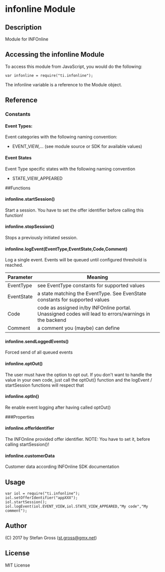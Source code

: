 # infonline Module

## Description

Module for INFOnline 

## Accessing the infonline Module

To access this module from JavaScript, you would do the following:

    var infonline = require("ti.infonline");

The infonline variable is a reference to the Module object.

## Reference

### Constants
#### Event Types:
Event categories with the following naming convention:
- EVENT_VIEW,... (see module source or SDK for available values)

#### Event States
Event Type specific states with the following naming convention
- STATE_VIEW_APPEARED

##Functions
#### infonline.startSession()
Start a session. You have to set the offer identifier before calling this function!

#### infonline.stopSession()
Stops a previously initiated session.

#### infonline.logEvent(EventType,EventState,Code,Comment)
Log a single event. Events will be queued until configured threshold is reached.

| Parameter  | Meaning |
| ------------- | ------------- |
| EventType  | see EventType constants for supported values  |
| EventState  | a state matching the EventType. See EvenState constants for supported values  |
| Code  | code as assigned in/by INFOnline portal. Unassigned codes will lead to errors/warnings in the backend |
| Comment  | a comment you (maybe) can define  |


#### infonline.sendLoggedEvents()
Forced send of all queued events

#### infonline.optOut()
The user must have the option to opt out. If you don't want to handle the value in your own code,
just call the optOut() function and the logEvent / startSession functions will respect that

#### infonline.optIn()
Re enable event logging after having called optOut()

###Properties
#### infonline.offerIdentifier
The INFOnline provided offer identifier.
NOTE: You have to set it, before calling startSession()!

#### infonline.customerData
Customer data according INFOnline SDK documentation


## Usage

	var iol = require("ti.infonline");
	iol.setOfferIdentifier("appXXX");
	iol.startSession();
	iol.logEvent(iol.EVENT_VIEW,iol.STATE_VIEW_APPEARED,"My code","My comment");


## Author

(C) 2017 by Stefan Gross (st.gross@gmx.net)

## License

MIT License
